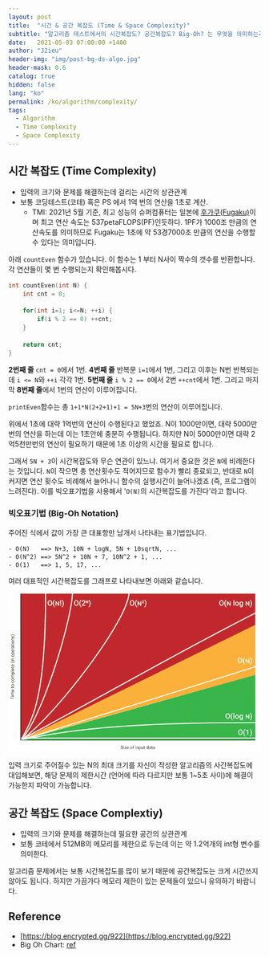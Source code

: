 ```yaml
---
layout: post
title:  "시간 & 공간 복잡도 (Time & Space Complexity)"
subtitle: "알고리즘 테스트에서의 시간복잡도? 공간복잡도? Big-Oh? 는 무엇을 의미하는가"
date:   2021-05-03 07:00:00 +1400
author: "J2ieu"
header-img: "img/post-bg-ds-algo.jpg"
header-mask: 0.6
catalog: true
hidden: false
lang: "ko"
permalink: /ko/algorithm/complexity/
tags:
  - Algorithm
  - Time Complexity 
  - Space Complexity
---
```


## 시간 복잡도 (Time Complexity)
- 입력의 크기와 문제를 해결하는데 걸리는 시간의 상관관계
- 보통 코딩테스트(코테) 혹은 PS 에서 1억 번의 연산을 1초로 계산.
  + TMI: 2021년 5월 기준, 최고 성능의 슈퍼컴퓨터는 일본에 [후가쿠(Fugaku)](https://blog.global.fujitsu.com/fgb/2020-06-22/supercomputer-fugaku-named-world-fastest/)이며 최고 연산 속도는 537petaFLOPS(PF)인듯하다. 1PF가 1000조 만큼의 연산속도를 의미하므로 Fugaku는 1초에 약 53경7000조 만큼의 연산을 수행할 수 있다는 의미입니다.

아래 `countEven` 함수가 있습니다. 이 함수는 1 부터 N사이 짝수의 갯수를 반환합니다.
각 연산들이 몇 번 수행되는지 확인해봅시다.

```cpp
int countEven(int N) {
    int cnt = 0;

    for(int i=1; i<=N; ++i) {
        if(i % 2 == 0) ++cnt;
    }

    return cnt;
}
```


**2번째 줄** `cnt = 0`에서 1번. **4번째 줄** 반복문 `i=1`에서 1번, 그리고 이후는 N번 반복되는데 `i <= N`와 `++i` 각각 1번. 
**5번째 줄** `i % 2 == 0`에서 2번 `++cnt`에서 1번. 그리고 마지막 **8번째 줄**에서 1번의 연산이 이루어집니다.

`printEven`함수는 총 `1+1*N(2+2+1)+1 = 5N+3`번의 연산이 이루어집니다.

위에서 1초에 대략 1억번의 연산이 수행된다고 했었죠. N이 1000만이면, 대략 5000만번의 연산을 하는데 이는 1초안에 충분히 수행됩니다. 하지만 N이 5000만이면 대략 2억5천만번의 연산이 필요하기 때문에 1초 이상의 시간을 필요로 합니다.

그래서 `5N + 3`이 시간복잡도와 무슨 연관이 있느냐. 여기서 중요한 것은 `N`에 비례한다는 것입니다. `N`이 작으면 총 연산횟수도 적어지므로 함수가 빨리 종료되고, 반대로 `N`이 커지면 연산 횟수도 비례해서 늘어나니 함수의 실행시간이 늘어나겠죠 (즉, 프로그램이 느려진다). 이를 빅오표기법을 사용해서 '`O(N)`의 시간복잡도를 가진다'라고 합니다.

### 빅오표기법 (Big-Oh Notation)
주어진 식에서 값이 가장 큰 대표항만 남개서 나타내는 표기법입니다.

```
- O(N)   ==> N+3, 10N + logN, 5N + 10sqrtN, ...
- O(N^2) ==> 5N^2 + 10N + 7, 10N^2 + 1, ...
- O(1)   ==> 1, 5, 17, ...
```

여러 대표적인 시간복잡도를 그래프로 나타내보면 아래와 같습니다.

![Big-Oh Chart](/img/in-post/ds-algo/complexity/big-oh.png)

입력 크기로 주어질수 있는 N의 최대 크기를 자신이 작성한 알고리즘의 사간복잡도에 대입해보면, 해당 문제의 제한시간 (언어에 따라 다르지만 보통 1~5초 사이)에 해결이 가능한지 파악이 가능합니다.

## 공간 복잡도 (Space Complextiy)
- 입력의 크기와 문제를 해결하는데 필요한 공간의 상관관계
- 보통 코테에서 512MB의 메모리를 제한으로 두는데 이는 약 1.2억개의 int형 변수를 의미한다.

알고리즘 문제에서는 보통 시간복잡도를 많이 보기 때문에 공간복잡도는 크게 시간쓰지 않아도 됩니다. 하지만 가끔가다 메모리 제한이 있는 문제들이 있으니 유의하기 바랍니다.

## Reference
- [https://blog.encrypted.gg/922](https://blog.encrypted.gg/922)
- Big Oh Chart: [ref](https://danielmiessler.com/study/big-o-notation/)